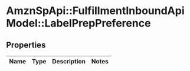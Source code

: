 # AmznSpApi::FulfillmentInboundApiModel::LabelPrepPreference

## Properties
Name | Type | Description | Notes
------------ | ------------- | ------------- | -------------

